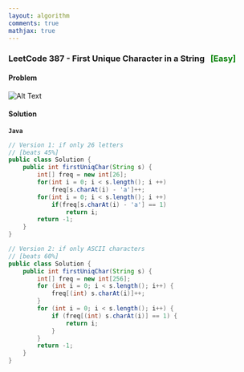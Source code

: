 ```yaml
---
layout: algorithm
comments: true
mathjax: true
---
```


### LeetCode 387 - First Unique Character in a String &nbsp; <span style="color:green;">[Easy]</span>

#### Problem

![Alt Text]({{site.baseurl}}/algorithms/leetcode/images/leetcode387.png "LeetCode 387 - First Unique Character in a String")


#### Solution

**`Java`**
```Java
// Version 1: if only 26 letters
// [beats 45%]
public class Solution {
    public int firstUniqChar(String s) {
        int[] freq = new int[26];
        for(int i = 0; i < s.length(); i ++)
            freq[s.charAt(i) - 'a']++;
        for(int i = 0; i < s.length(); i ++)
            if(freq[s.charAt(i) - 'a'] == 1)
                return i;
        return -1;
    }
}
```

```Java
// Version 2: if only ASCII characters
// [beats 60%]
public class Solution {
    public int firstUniqChar(String s) {
        int[] freq = new int[256];
        for (int i = 0; i < s.length(); i++) {
            freq[(int) s.charAt(i)]++;
        }
        for (int i = 0; i < s.length(); i++) {
            if (freq[(int) s.charAt(i)] == 1) {
                return i;
            }
        }
        return -1;
    }
}
```

<br><br>

